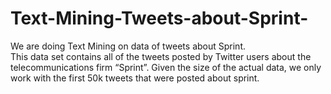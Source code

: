 # Text-Mining-Tweets-about-Sprint-
We are doing Text Mining on data of tweets about Sprint.  
This data set contains all of the tweets posted by Twitter users about the telecommunications firm “Sprint”. 
Given the size of the actual data, we only work with the first 50k tweets that were posted about sprint.
